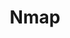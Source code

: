 ---
title: "Nmap"
description: "Learn how to use Nmap for network discovery and security auditing."
icon: "code"
draft: false
---